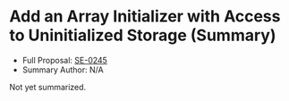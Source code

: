 # Add an Array Initializer with Access to Uninitialized Storage (Summary)

* Full Proposal: [SE-0245](https://github.com/apple/swift-evolution/blob/main/proposals/0245-array-uninitialized-initializer.md)
* Summary Author: N/A

Not yet summarized.
